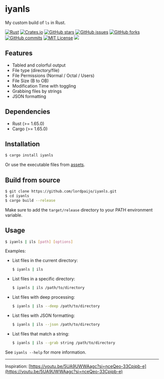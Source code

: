 # iyanls
My custom build of `ls` in Rust.

[![Rust](https://img.shields.io/badge/language-Rust-orange)](https://www.rust-lang.org/)
[![Crates.io](https://img.shields.io/crates/v/iyanls)](https://crates.io/crates/iyanls)
[![GitHub stars](https://img.shields.io/github/stars/lordpaijo/iyanls)](https://github.com/lordpaijo/iyanls/stargazers)
[![GitHub issues](https://img.shields.io/github/issues/lordpaijo/iyanls)](https://github.com/lordpaijo/iyanls/issues)
[![GitHub forks](https://img.shields.io/github/forks/lordpaijo/iyanls)](https://github.com/lordpaijo/iyanls/network/members)
[![GitHub commits](https://img.shields.io/github/commit-activity/m/lordpaijo/iyanls)](https://github.com/lordpaijo/iyanls/commits/main)
[![MIT License](https://img.shields.io/github/license/lordpaijo/iyanls)](https://github.com/lordpaijo/iyanls/blob/main/LICENSE)
![](https://github.com/lordpaijo/iyanls/blob/main/ss00.png)
## Features
- Tabled and colorful output
- File type (directory/file)
- File Permissions (Normal / Octal / Users)
- File Size (B to OB)
- Modification Time with toggling
- Grabbing files by strings
- JSON formatting

## Dependencies
- Rust (>= 1.65.0)
- Cargo (>= 1.65.0)

## Installation
```sh
$ cargo install iyanls
```

Or use the executable files from [assets](https://github.com/lordpaijo/iyanls/releases).

## Build from source
```sh
$ git clone https://github.com/lordpaijo/iyanls.git
$ cd iyanls
$ cargo build --release
```

Make sure to add the `target/release` directory to your PATH environment variable.

## Usage
```sh
$ iyanls | ils [path] [options]
```

Examples:
- List files in the current directory:
  ```sh
  $ iyanls | ils
  ```
- List files in a specific directory:
  ```sh
  $ iyanls | ils /path/to/directory
  ```
- List files with deep processing:
  ```sh
  $ iyanls | ils --deep /path/to/directory
  ```
- List files with JSON formatting:
  ```sh
  $ iyanls | ils --json /path/to/directory
  ```
- List files that match a string:
  ```sh
  $ iyanls | ils --grab string /path/to/directory
  ```

See `iyanls --help` for more information.

---

Inspiration: [https://youtu.be/5UA9UWWAagc?si=nceQeo-33Cpjpb-e](https://youtu.be/5UA9UWWAagc?si=nceQeo-33Cpjpb-e)
